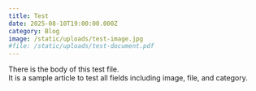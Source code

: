 ```yaml
---
title: Test
date: 2025-08-10T19:00:00.000Z
category: Blog
image: /static/uploads/test-image.jpg
#file: /static/uploads/test-document.pdf
---
```


There is the body of this test file.  
It is a sample article to test all fields including image, file, and category.

